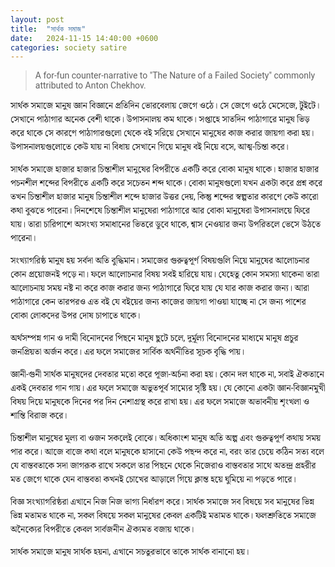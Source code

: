 ```yaml
---
layout: post
title:  "সার্থক সমাজ"
date:   2024-11-15 14:40:00 +0600
categories: society satire
---
```

<style>
body {
  font-family: Roboto,Calibri,Arial,Helvetica,"Noto Serif Bengali",sans-serif; background-color:transparent;
}
</style>

>A for-fun counter-narrative to "The Nature of a Failed Society" commonly attributed to Anton Chekhov.

সার্থক সমাজে মানুষ জ্ঞান বিজ্ঞানে প্রতিদিন ভোরবেলায় জেগে ওঠে। সে জেগে ওঠে মেসেজে, টুইটে। সেখানে পাঠাগার অনেক বেশী থাকে। উপাসনালয় কম থাকে। সপ্তাহে সাতদিন পাঠাগারে মানুষ ভিড় করে থাকে সে কারণে পাঠাগারগুলো থেকে বই সরিয়ে সেখানে মানুষের কাজ করার জায়গা করা হয়। উপাসনালয়গুলোতে কেউ যায় না বিধায় সেখানে গিয়ে মানুষ বই নিয়ে বসে, আত্ম-চিন্তা করে।

সার্থক সমাজে হাজার হাজার চিন্তাশীল মানুষের বিপরীতে একটি করে বোকা মানুষ থাকে। হাজার হাজার পচনশীল শব্দের বিপরীতে একটি করে সচেতন শব্দ থাকে। বোকা মানুষগুলো যখন একটা করে প্রশ্ন করে তখন চিন্তাশীল হাজার মানুষ চিন্তাশীল শব্দে হাজার উত্তর দেয়, কিন্তু শব্দের স্বল্পতার কারণে কেউ কারো কথা বুঝতে পারেনা। দিনশেষে চিন্তাশীল মানুষেরা পাঠাগারে আর বোকা মানুষেরা উপাসনালয়ে ফিরে যায়। তারা চারিপাশে অসংখ্য সমাধানের ভিতরে ডুবে থাকে, শ্বাস নেওয়ার জন্য উপরিতলে ভেসে উঠতে পারেনা।

সংখ্যাগরিষ্ঠ মানুষ হয় সর্বদা অতি বুদ্ধিমান। সমাজের গুরুত্বপূর্ণ বিষয়গুলি নিয়ে মানুষের আলোচনার কোন প্রয়োজনই পড়ে না। ফলে আলোচনার বিষয় সবই হারিয়ে যায়। যেহেতু কোন সমস্যা থাকেনা তারা আলোচনায় সময় নষ্ট না করে কাজ করার জন্য পাঠাগারে ফিরে যায় যে যার কাজ করার জন্য। আরা পাঠাগারে কেন তারপরও এত বই যে বইয়ের জন্য কাজের জায়গা পাওয়া যাচ্ছে না সে জন্য পাশের বোকা লোকদের উপর দোষ চাপাতে থাকে। 

অর্থসম্পন্ন গান ও দামী বিনোদনের পিছনে মানুষ ছুটে চলে, দুর্মূল্য বিনোদনের মাধ্যমে মানুষ প্রচুর জনপ্রিয়তা অর্জন করে। এর ফলে সমাজের সার্বিক অর্থনীতির সূচক বৃদ্ধি পায়। 

জ্ঞানী-গুনী সার্থক মানুষদের দেবতার মতো করে পূজা-অর্চনা করা হয়। কোন দল থাকে না, সবাই ঐকতানে একই দেবতার গান গায়। এর ফলে সমাজে অভুতপূর্ব সাম্যের সৃষ্টি হয়। যে কোনো একটা জ্ঞান-বিজ্ঞানমুখী বিষয় দিয়ে মানুষকে দিনের পর দিন নেশাগ্রস্থ করে রাখা হয়। এর ফলে সমাজে অভাবনীয় শৃংখলা ও শান্তি বিরাজ করে।

চিন্তাশীল মানুষের মূল্য বা ওজন সকলেই বোঝে। অধিকাংশ মানুষ অতি অল্প এবং গুরুত্বপূর্ণ কথায় সময় পার করে। আজে বাজে কথা বলে মানুষকে হাসানো কেউ পছন্দ করে না, বরং তার চেয়ে কঠিন সত্য বলে যে বাস্তবতাকে সদা জাগরূক রাখে সকলে তার পিছনে থেকে নিজেরাও বাস্তবতার সাথে অতন্দ্র প্রহরীর মত জেগে থাকে যেন বাস্তবতা কখনই চোখের আড়ালে গিয়ে ক্লান্ত হয়ে ঘুমিয়ে না পড়তে পারে। 

বিজ্ঞ সংখ্যাগরিষ্ঠরা এখানে নিজ নিজ ভাগ্য নির্ধারণ করে। সার্থক সমাজে সব বিষয়ে সব মানুষের ভিন্ন ভিন্ন মতামত থাকে না, সকল বিষয়ে সকল মানুষের কেবল একটিই মতামত থাকে। ফলশ্রুতিতে সমাজে অনৈক্যের বিপরীতে কেবল সার্বজনীন ঐক্যমত বজায় থাকে।

সার্থক সমাজে মানুষ সার্থক হয়না, এখানে সচতুরভাবে তাকে সার্থক বানানো হয়।
